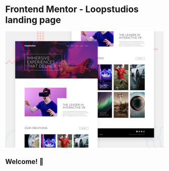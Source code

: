 # Frontend Mentor - Loopstudios landing page

![Design preview for the Loopstudios landing page coding challenge](./src/assets/images/desktop-preview.jpg)

## Welcome! 👋
